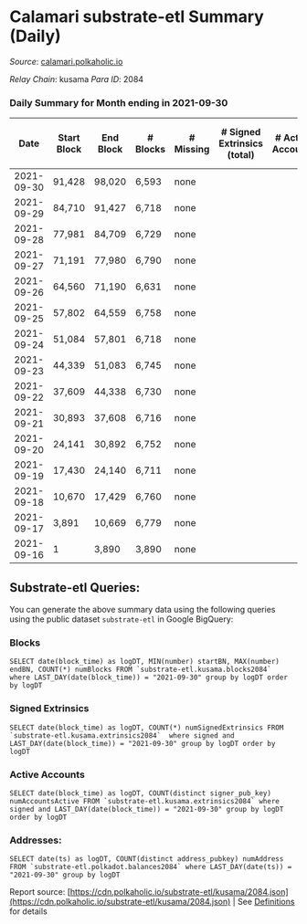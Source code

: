 # Calamari substrate-etl Summary (Daily)

_Source_: [calamari.polkaholic.io](https://calamari.polkaholic.io)

*Relay Chain*: kusama
*Para ID*: 2084



### Daily Summary for Month ending in 2021-09-30


| Date | Start Block | End Block | # Blocks | # Missing | # Signed Extrinsics (total) | # Active Accounts | # Addresses with Balances | # Events | # Transfers | # XCM Transfers In | # XCM Transfers Out |
| ---- | ----------- | --------- | -------- | --------- | --------------------------- | ----------------- | ------------------------- | -------- | ----------- | ------------------ | ------------------- |
| 2021-09-30 | 91,428 | 98,020 | 6,593 | none  |  |  | 9 | 13,190 |   |   |   |
| 2021-09-29 | 84,710 | 91,427 | 6,718 | none  |  |  | 9 | 13,439 |   |   |   |
| 2021-09-28 | 77,981 | 84,709 | 6,729 | none  |  |  |  | 13,462 |   |   |   |
| 2021-09-27 | 71,191 | 77,980 | 6,790 | none  |  |  | 9 | 13,584 |   |   |   |
| 2021-09-26 | 64,560 | 71,190 | 6,631 | none  |  |  | 9 | 13,266 |   |   |   |
| 2021-09-25 | 57,802 | 64,559 | 6,758 | none  |  |  | 9 | 13,519 |   |   |   |
| 2021-09-24 | 51,084 | 57,801 | 6,718 | none  |  |  | 9 | 13,440 |   |   |   |
| 2021-09-23 | 44,339 | 51,083 | 6,745 | none  |  |  | 9 | 13,494 |   |   |   |
| 2021-09-22 | 37,609 | 44,338 | 6,730 | none  |  |  | 9 | 13,464 |   |   |   |
| 2021-09-21 | 30,893 | 37,608 | 6,716 | none  |  |  | 9 | 13,435 |   |   |   |
| 2021-09-20 | 24,141 | 30,892 | 6,752 | none  |  |  | 9 | 13,508 |   |   |   |
| 2021-09-19 | 17,430 | 24,140 | 6,711 | none  |  |  | 9 | 13,426 |   |   |   |
| 2021-09-18 | 10,670 | 17,429 | 6,760 | none  |  |  | 9 | 13,524 |   |   |   |
| 2021-09-17 | 3,891 | 10,669 | 6,779 | none  |  |  | 9 | 13,561 |   |   |   |
| 2021-09-16 | 1 | 3,890 | 3,890 | none  |  |  | 9 | 7,782 |   |   |   |

## Substrate-etl Queries:
You can generate the above summary data using the following queries using the public dataset `substrate-etl` in Google BigQuery:


### Blocks
```
SELECT date(block_time) as logDT, MIN(number) startBN, MAX(number) endBN, COUNT(*) numBlocks FROM `substrate-etl.kusama.blocks2084`  where LAST_DAY(date(block_time)) = "2021-09-30" group by logDT order by logDT
```


### Signed Extrinsics
```
SELECT date(block_time) as logDT, COUNT(*) numSignedExtrinsics FROM `substrate-etl.kusama.extrinsics2084`  where signed and LAST_DAY(date(block_time)) = "2021-09-30" group by logDT order by logDT
```


### Active Accounts
```
SELECT date(block_time) as logDT, COUNT(distinct signer_pub_key) numAccountsActive FROM `substrate-etl.kusama.extrinsics2084` where signed and LAST_DAY(date(block_time)) = "2021-09-30" group by logDT order by logDT
```


### Addresses:
```
SELECT date(ts) as logDT, COUNT(distinct address_pubkey) numAddress FROM `substrate-etl.polkadot.balances2084` where LAST_DAY(date(ts)) = "2021-09-30" group by logDT
```



Report source: [https://cdn.polkaholic.io/substrate-etl/kusama/2084.json](https://cdn.polkaholic.io/substrate-etl/kusama/2084.json) | See [Definitions](/DEFINITIONS.md) for details
